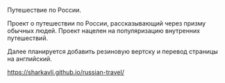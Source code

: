 Путешествие по России.

Проект о путешествии по России, рассказывающий через призму обычных людей. Проект нацелен на популяризацию внутренних путешествий.

Далее планируется добавить резиновую вертску и перевод страницы на английский.

https://sharkavli.github.io/russian-travel/
